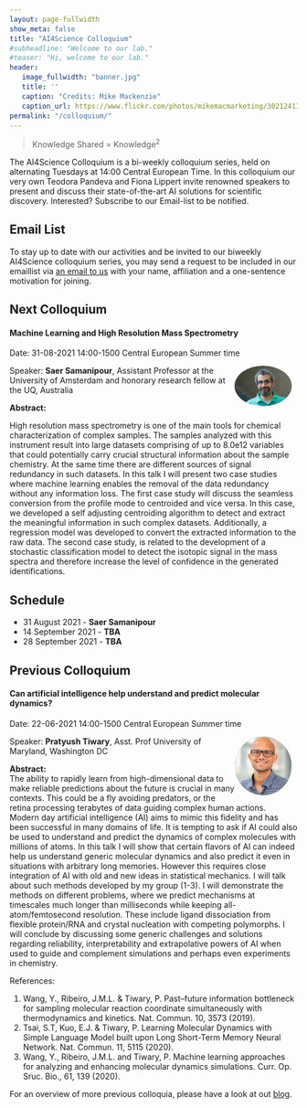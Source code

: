 ```yaml
---
layout: page-fullwidth 
show_meta: false
title: "AI4Science Colloquium"
#subheadline: "Welcome to our lab."
#teaser: "Hi, welcome to our lab."
header:
   image_fullwidth: "banner.jpg"
   title: ''
   caption: "Credits: Mike Mackenzie"
   caption_url: https://www.flickr.com/photos/mikemacmarketing/30212411048
permalink: "/colloquium/"
---
```

> Knowledge Shared = Knowledge<sup>2</sup>


The AI4Science Colloquium is a bi-weekly colloquium series, held on alternating Tuesdays at 14:00 Central European Time. In this colloquium our very own Teodora Pandeva and Fiona Lippert invite renowned speakers to present and discuss their state-of-the-art AI solutions for scientific discovery. Interested? Subscribe to our Email-list to be notified.

## Email List
To stay up to date with our activities and be invited to our biweekly AI4Science colloquium series, you may send a request to be included in our emaillist via [an email to us][9] with your name, affiliation and a one-sentence motivation for joining.

## Next Colloquium

#### Machine Learning and High Resolution Mass Spectrometry

Date: 31-08-2021 14:00-1500 Central European Summer time


 <img src="../people/SaerSamanipour.jpeg"
     alt="SaerSamanipour"
     width="100"
     style="float: right; margin-right: 10px; border-radius:50%;" />


Speaker: **Saer Samanipour**, Assistant Professor at the University of Amsterdam and honorary research fellow at the UQ, Australia

**Abstract:** <br/>

High resolution mass spectrometry is one of the main tools for chemical characterization of complex samples. The samples analyzed with this instrument result into large datasets comprising of up to 8.0e12 variables that could potentially carry crucial structural information about the sample chemistry. At the same time there are different sources of signal redundancy in such datasets. In this talk I will present two case studies where machine learning enables the removal of the data redundancy without any information loss. The first case study will discuss the seamless conversion from the profile mode to centroided and vice versa. In this case, we developed a self adjusting centroiding algorithm to detect and extract the meaningful information in such complex datasets. Additionally, a regression model was developed to convert the extracted information to the raw data. The second case study, is related to the development of a stochastic classification model to detect the isotopic signal in the mass spectra and therefore increase the level of confidence in the generated identifications.

## Schedule

- 31 August 2021 - **Saer Samanipour**
- 14 September 2021 - **TBA**
- 28 September 2021 - **TBA**

## Previous Colloquium

#### Can artificial intelligence help understand and predict molecular dynamics?


Date: 22-06-2021 14:00-1500 Central European Summer time


 <img src="../people/PratyushTiwari.png"
     alt="PratyushTiwari"
     width="100"
     style="float: right; margin-right: 10px; border-radius:50%;" />


Speaker: **Pratyush Tiwary**, Asst. Prof University of Maryland, Washington DC

**Abstract:** <br/>
The ability to rapidly learn from high-dimensional data to make reliable predictions about the future is crucial in many contexts. This could be a fly avoiding predators, or the retina processing terabytes of data guiding complex human actions. Modern day artificial intelligence (AI) aims to mimic this fidelity and has been successful in many domains of life. It is tempting to ask if AI could also be used to understand and predict the dynamics of complex molecules with millions of atoms. In this talk I will show that certain flavors of AI can indeed help us understand generic molecular dynamics and also predict it even in situations with arbitrary long memories. However this requires close integration of AI with old and new ideas in statistical mechanics. I will talk about such methods developed by my group (1-3). I will demonstrate the methods on different problems, where we predict mechanisms at timescales much longer than milliseconds while keeping all-atom/femtosecond resolution. These include ligand dissociation from flexible protein/RNA and crystal nucleation with competing polymorphs. I will conclude by discussing some generic challenges and  solutions regarding reliability, interpretability and extrapolative powers of AI when used to guide and complement simulations and perhaps even experiments in chemistry.

References: 
1. Wang, Y., Ribeiro, J.M.L. & Tiwary, P. Past–future information bottleneck for sampling molecular reaction coordinate simultaneously with thermodynamics and kinetics. Nat. Commun. 10, 3573 (2019). 
2. Tsai, S.T, Kuo, E.J. & Tiwary, P.  Learning Molecular Dynamics with Simple Language Model built upon Long Short-Term Memory Neural Network. Nat. Commun. 11, 5115 (2020).
3. Wang, Y., Ribeiro, J.M.L. and Tiwary, P. Machine learning approaches for analyzing and enhancing molecular dynamics simulations. Curr. Op. Sruc. Bio., 61, 139 (2020).
 
 <!--
 <a class="radius button small" href="https://drive.google.com/file/d/1nOuQ4naUpI4C0ee85xJQ_WAe_qk1MDhk/view?usp=sharing">Watch Back ›</a>
-->

For an overview of more  previous colloquia, please have a look at out [blog][2].

[1]: https://bereau.group/
[2]: /blog/
[9]: /contact/
[3]:https://github.com/undark-lab/swyft
[4]:https://arxiv.org/abs/2011.13951
[5]:http://www.mathben.com/
[6]:https://pubs.acs.org/doi/10.1021/acs.jctc.0c00981
[7]:https://github.com/Ensing-Laboratory/FABULOUS

